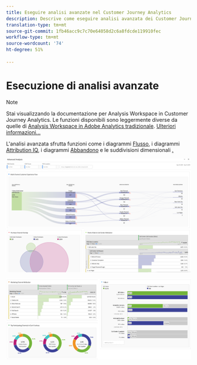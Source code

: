 ```yaml
---
title: Eseguire analisi avanzate nel Customer Journey Analytics
description: Descrive come eseguire analisi avanzata dei Customer Journey Analytics in Workspace.
translation-type: tm+mt
source-git-commit: 1fb46acc9c7c70e64058d2c6a8fdcde119910fec
workflow-type: tm+mt
source-wordcount: '74'
ht-degree: 51%

---
```



# Esecuzione di analisi avanzate

>[!NOTE]
>
>Stai visualizzando la documentazione per Analysis Workspace in Customer Journey Analytics. Le funzioni disponibili sono leggermente diverse da quelle di [Analysis Workspace in Adobe Analytics tradizionale](https://docs.adobe.com/content/help/it-IT/analytics/analyze/analysis-workspace/home.html). [Ulteriori informazioni...](/help/getting-started/cja-aa.md)

L&#39;analisi avanzata sfrutta funzioni come i diagrammi [Flusso](/help/analysis-workspace/visualizations/c-flow/flow.md), i diagrammi [ Attribution IQ](/help/analysis-workspace/attribution/overview.md), i diagrammi [Abbandono](/help/analysis-workspace/visualizations/fallout/fallout-flow.md) e le suddivisioni dimensionali [.](/help/components/dimensions/t-breakdown-fa.md)

![Schermata dell&#39;area di lavoro 1](assets/cja-adv-analysis1.png)

![Schermata dell&#39;area di lavoro 2](assets/cja-adv-analysis2.png)

